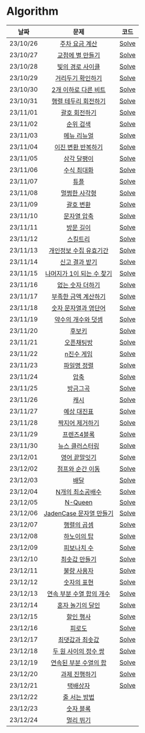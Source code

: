 # Algorithm

|**날짜**|**문제**|**코드**|
|:-----:|:-----:|:-----:|
|23/10/26| [주차 요금 계산](https://school.programmers.co.kr/learn/courses/30/lessons/92341) | <a href="PS/주차 요금 계산.md">Solve</a> |
|23/10/27| [교점에 별 만들기](https://school.programmers.co.kr/learn/courses/30/lessons/87377) | <a href="PS/교점에 별 만들기.md">Solve</a> |
|23/10/28| [빛의 경로 사이클](https://school.programmers.co.kr/learn/courses/30/lessons/86052) | <a href="PS/빛의 경로 사이클.md">Solve</a> |
|23/10/29| [거리두기 확인하기](https://school.programmers.co.kr/learn/courses/30/lessons/81302) | <a href="PS/거리두기 확인하기.md">Solve</a> |
|23/10/30| [2개 이하로 다른 비트](https://school.programmers.co.kr/learn/courses/30/lessons/77885) | <a href="PS/2개 이하로 다른 비트.md">Solve</a> |
|23/10/31| [행렬 테두리 회전하기](https://school.programmers.co.kr/learn/courses/30/lessons/77485) | <a href="PS/행렬 테두리 회전하기.md">Solve</a> |
|23/11/01| [괄호 회전하기](https://school.programmers.co.kr/learn/courses/30/lessons/76502) | <a href="PS/괄호 회전하기.md">Solve</a> |
|23/11/02| [순위 검색](https://school.programmers.co.kr/learn/courses/30/lessons/72412) | <a href="PS/순위 검색.md">Solve</a> |
|23/11/03| [메뉴 리뉴얼](https://school.programmers.co.kr/learn/courses/30/lessons/72411) | <a href="PS/메뉴 리뉴얼.md">Solve</a> |
|23/11/04| [이진 변환 반복하기](https://school.programmers.co.kr/learn/courses/30/lessons/70129) | <a href="PS/이진 변환 반복하기.md">Solve</a> |
|23/11/05| [삼각 달팽이](https://school.programmers.co.kr/learn/courses/30/lessons/68645) | <a href="PS/삼각 달팽이.md">Solve</a> |
|23/11/06| [수식 최대화](https://school.programmers.co.kr/learn/courses/30/lessons/67257) | <a href="PS/수식 최대화.md">Solve</a> |
|23/11/07| [튜플](https://school.programmers.co.kr/learn/courses/30/lessons/64065) | <a href="PS/튜플.md">Solve</a> |
|23/11/08| [멀쩡한 사각형](https://school.programmers.co.kr/learn/courses/30/lessons/62048) | <a href="PS/멀쩡한 사각형.md">Solve</a> |
|23/11/09| [괄호 변환](https://school.programmers.co.kr/learn/courses/30/lessons/60058) | <a href="PS/괄호 변환.md">Solve</a> |
|23/11/10| [문자열 압축](https://school.programmers.co.kr/learn/courses/30/lessons/60057) | <a href="PS/문자열 압축.md">Solve</a> |
|23/11/11| [방문 길이](https://school.programmers.co.kr/learn/courses/30/lessons/49994) | <a href="PS/방문 길이.md">Solve</a> |
|23/11/12| [스킬트리](https://school.programmers.co.kr/learn/courses/30/lessons/49993) | <a href="PS/스킬트리.md">Solve</a> |
|23/11/13| [개인정보 수집 유효기간](https://school.programmers.co.kr/learn/courses/30/lessons/150370) | <a href="PS/개인정보 수집 유효기간.md">Solve</a> |
|23/11/14| [신고 결과 받기](https://school.programmers.co.kr/learn/courses/30/lessons/92334) | <a href="PS/신고 결과 받기.md">Solve</a> |
|23/11/15| [나머지가 1이 되는 수 찾기](https://school.programmers.co.kr/learn/courses/30/lessons/87389) | <a href="PS/나머지가 1이 되는 수 찾기.md">Solve</a> |
|23/11/16| [없는 숫자 더하기](https://school.programmers.co.kr/learn/courses/30/lessons/86051) | <a href="PS/없는 숫자 더하기.md">Solve</a> |
|23/11/17| [부족한 금액 계산하기](https://school.programmers.co.kr/learn/courses/30/lessons/82612) | <a href="PS/부족한 금액 계산하기.md">Solve</a> |
|23/11/18| [숫자 문자열과 영단어](https://school.programmers.co.kr/learn/courses/30/lessons/81301) | <a href="PS/숫자 문자열과 영단어.md">Solve</a> |
|23/11/19| [약수의 개수와 덧셈](https://school.programmers.co.kr/learn/courses/30/lessons/77884) | <a href="PS/약수의 개수와 덧셈.md">Solve</a> |
|23/11/20| [후보키](https://school.programmers.co.kr/learn/courses/30/lessons/42890) | <a href="PS/후보키.md">Solve</a> |
|23/11/21| [오픈채팅방](https://school.programmers.co.kr/learn/courses/30/lessons/42888) | <a href="PS/오픈채팅방.md">Solve</a> |
|23/11/22| [n진수 게임](https://school.programmers.co.kr/learn/courses/30/lessons/17687) | <a href="PS/n진수 게임.md">Solve</a> |
|23/11/23| [파일명 정렬](https://school.programmers.co.kr/learn/courses/30/lessons/17686) | <a href="PS/파일명 정렬.md">Solve</a> |
|23/11/24| [압축](https://school.programmers.co.kr/learn/courses/30/lessons/17684) | <a href="PS/압축.md">Solve</a> |
|23/11/25| [방금그곡](https://school.programmers.co.kr/learn/courses/30/lessons/17683) | <a href="PS/방금그곡.md">Solve</a> |
|23/11/26| [캐시](https://school.programmers.co.kr/learn/courses/30/lessons/17680) | <a href="PS/캐시.md">Solve</a> |
|23/11/27| [예상 대진표](https://school.programmers.co.kr/learn/courses/30/lessons/12985) | <a href="PS/예상 대진표.md">Solve</a> |
|23/11/28| [짝지어 제거하기](https://school.programmers.co.kr/learn/courses/30/lessons/12973) | <a href="PS/짝지어 제거하기.md">Solve</a> |
|23/11/29| [프렌즈4블록](https://school.programmers.co.kr/learn/courses/30/lessons/17679) | <a href="PS/프렌즈4블록.md">Solve</a> |
|23/11/30| [뉴스 클러스터링](https://school.programmers.co.kr/learn/courses/30/lessons/17677) | <a href="PS/영어 끝말잇기.md">Solve</a> |
|23/12/01| [영어 끝말잇기](https://school.programmers.co.kr/learn/courses/30/lessons/12981) | <a href="PS/뉴스 클러스터링.md">Solve</a> |
|23/12/02| [점프와 순간 이동](https://school.programmers.co.kr/learn/courses/30/lessons/12980) | <a href="PS/점프와 순간 이동.md">Solve</a> |
|23/12/03| [배달](https://school.programmers.co.kr/learn/courses/30/lessons/12978) | <a href="PS/배달.md">Solve</a> |
|23/12/04| [N개의 최소공배수](https://school.programmers.co.kr/learn/courses/30/lessons/12953) | <a href="PS/N개의 최소공배수.md">Solve</a> |
|23/12/05| [N-Queen](https://school.programmers.co.kr/learn/courses/30/lessons/12952) | <a href="PS/N-Queen.md">Solve</a> |
|23/12/06| [JadenCase 문자열 만들기](https://school.programmers.co.kr/learn/courses/30/lessons/12951) | <a href="PS/JadenCase 문자열 만들기.md">Solve</a> |
|23/12/07| [행렬의 곱셈](https://school.programmers.co.kr/learn/courses/30/lessons/12949) | <a href="PS/행렬의 곱셈.md">Solve</a> |
|23/12/08| [하노이의 탑](https://school.programmers.co.kr/learn/courses/30/lessons/12946) | <a href="PS/하노이의 탑.md">Solve</a> |
|23/12/09| [피보나치 수](https://school.programmers.co.kr/learn/courses/30/lessons/12945) | <a href="PS/피보나치 수.md">Solve</a> |
|23/12/10| [최솟값 만들기](https://school.programmers.co.kr/learn/courses/30/lessons/12941) | <a href="PS/최솟값 만들기.md">Solve</a> |
|23/12/11| [불량 사용자](https://school.programmers.co.kr/learn/courses/30/lessons/64064) | <a href="PS/불량 사용자.md">Solve</a> |
|23/12/12| [숫자의 표현](https://school.programmers.co.kr/learn/courses/30/lessons/12924) | <a href="PS/숫자의 표현.md">Solve</a> |
|23/12/13| [연속 부분 수열 합의 개수](https://school.programmers.co.kr/learn/courses/30/lessons/131701) | <a href="PS/연속 부분 수열 합의 개수.md">Solve</a> |
|23/12/14| [혼자 놀기의 달인](https://school.programmers.co.kr/learn/courses/30/lessons/131130) | <a href="PS/혼자 놀기의 달인.md">Solve</a> |
|23/12/15| [할인 행사](https://school.programmers.co.kr/learn/courses/30/lessons/131127) | <a href="PS/할인 행사.md">Solve</a> |
|23/12/16| [피로도](https://school.programmers.co.kr/learn/courses/30/lessons/87946) | <a href="PS/피로도.md">Solve</a> |
|23/12/17| [최댓값과 최솟값](https://school.programmers.co.kr/learn/courses/30/lessons/12939) | <a href="PS/최댓값과 최솟값.md">Solve</a> |
|23/12/18| [두 원 사이의 정수 쌍](https://school.programmers.co.kr/learn/courses/30/lessons/181187) | <a href="PS/두 원 사이의 정수 쌍.md">Solve</a> |
|23/12/19| [연속된 부분 수열의 합](https://school.programmers.co.kr/learn/courses/30/lessons/178870) | <a href="PS/연속된 부분 수열의 합.md">Solve</a> |
|23/12/20| [과제 진행하기](https://school.programmers.co.kr/learn/courses/30/lessons/176962) | <a href="PS/과제 진행하기.md">Solve</a> |
|23/12/21| [택배상자](https://school.programmers.co.kr/learn/courses/30/lessons/131704) | <a href="PS/택배상자.md">Solve</a> |
|23/12/22| [줄 서는 방법](https://school.programmers.co.kr/learn/courses/30/lessons/12936) |  |
|23/12/23| [숫자 블록](https://school.programmers.co.kr/learn/courses/30/lessons/12923) |  |
|23/12/24| [멀리 뛰기](https://school.programmers.co.kr/learn/courses/30/lessons/12914) |  |

